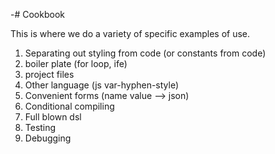 -# Cookbook

This is where we do a variety of specific examples of use. 

1. Separating out styling from code (or constants from code)
2. boiler plate (for loop, ife)
3. project files
4. Other language (js var-hyphen-style)
5. Convenient forms (name value --> json) 
6. Conditional compiling
6. Full blown dsl
7. Testing
8. Debugging


